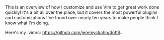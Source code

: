 This is an overview of how I customize and use Vim to get great work done quickly! It's a bit all over the place, but it covers the most powerful plugins and customizations I've found over nearly ten years to make people think I know what I'm doing.

Here's my .vimrc: https://github.com/jeremyckahn/dotfil...


